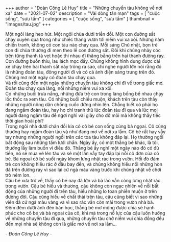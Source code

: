 +++
author = "Đoàn Công Lê Huy"
title = "Những chuyến tàu không về nơi xa"
date = "2021-07-02"
description = "Vài dòng tản mạn"
tags = [
    "cuộc sống", "sưu tầm"
]
categories = [
    "cuộc sống", "sưu tầm"
]
thumbnail = "images/tau.jpg"
+++

Một ngôi làng heo hút. Một ngôi chùa dưới triền đồi. Một con đường sắt chạy xuyên qua trong như chiếc thang vươn tới niềm vui xa xôi. Những năm chiến tranh, không có con tàu nào chạy qua. Mỗi sáng Chủ nhật, bọn trẻ con đi chùa thường đi men theo lề con đường sắt. Đôi khi chúng nhảy cóc trên từng thanh tà vẹt hoặc thi nhau đi thăng bằng trên hai thanh đường ray. Con đường buồn thiu, lau lách mọc đầy. Chúng không hình dung được cái xe chạy trên hai thanh sắt này trông ra sao, chỉ nghe người lớn nói rằng đó là những đoàn tàu, đông người đi và có cả ánh điện sáng trưng trên đó. Chúng mơ một ngày có đoàn tàu chạy qua.  
Và rồi cũng đến một ngày những chuyến tàu không chỉ đi về trong giấc mơ. Đoàn tàu chạy qua làng, nối những niềm vui xa xôi.  
Có những buổi trưa nắng, những đứa trẻ con trong làng bồng bế nhau chạy lốc thốc ra xem tàu. Có những buổi chiều muộn, khách trên tàu còn thấy những người nông dân chống cuốc đứng nhìn lên. Chẳng biết có phải họ đang ngắm đoàn tàu, hay họ chỉ tranh thủ lúc đoàn tàu đi qua và lúc mọi người đang ngắm tàu để ngơi nghỉ vài giây cho đỡ mỏi mà không thấy tiếc thời gian hoài phí?  
Trong ngôi nhà dưới chân đồi kia có cô bé con sống cùng bà ngọai. Cô cũng thường hay ngắm đoàn tàu và như đang mơ về nơi xa lắm. Cô bé rất hay vẫy tay nhưng những người ngồi trên các toa tàu không đáp lại. Họ thường ngồi bất động sau những tấm lưới chắn. Ngày ấy, có một thằng bé khác, là tôi, thường lấy làm buồn vì điều đó. Thằng bé ấy nghĩ một ngày nào đó có đủ tiền, nó sẽ mua vé lên tàu và sẽ một lần vẫy tay đáp lại nỗi cô đơn của cô bé. Bà ngọai cô bé suốt ngày khom lưng nhặt rác trong vườn. Hồi đó đám trẻ con không hiểu rác ở đâu bay đến, và chúng không hiểu nổi những hòn đá trên đường ray vì sao lại cứ ngả màu vàng trước khi chúng nhặt về chơi trò ném lon.  
Cậu bé xưa trở về, thấy cô bé nay đã lớn và bà lão vẫn còng lưng nhặt rác trong vườn. Cậu bé hiểu và thương, cậu không còn ngạc nhiên về nỗi bất động của những người đi trên tàu, hiểu những lo toan phiền muộn ở trên đường đời. Cậu cũng hiểu về chất thải trên tàu, cậu cũng biết vì sao những viên đá cứ ngả màu vàng và vì sao rác vẫn còn mãi trong vườn nhà bà.  
Đêm đêm dưới ánh đèn bàn học, thằng bé mơ mộng được chia sẻ hạnh phúc cho cô bé và bà ngọai của cô, khi mà trong nỗ lực của cậu luôn hướng về những chuyến tàu đi qua, những chuyến tàu chở niềm vui chia đồng đều đến mọi nhà sẽ không còn là giấc mơ về nơi xa lắm...  

   \- *Đoàn Công Lê Huy* -